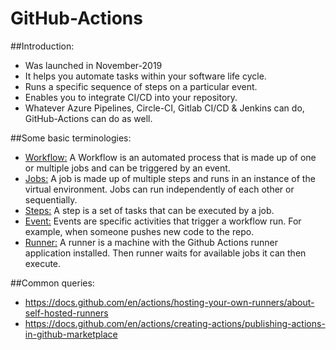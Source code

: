 # GitHub-Actions

##Introduction:
* Was launched in November-2019
* It helps you automate tasks within your software life cycle.
* Runs a specific sequence of steps on a particular event.
* Enables you to integrate CI/CD into your repository. 
* Whatever Azure Pipelines, Circle-CI, Gitlab CI/CD & Jenkins can do, GitHub-Actions can do as well.

##Some basic terminologies:
* <ins>Workflow:</ins> A Workflow is an automated process that is made up of one or multiple jobs and can be triggered by an event.
* <ins>Jobs:</ins> A job is made up of multiple steps and runs in an instance of the virtual environment. Jobs can run independently of each other or sequentially.
* <ins>Steps:</ins> A step is a set of tasks that can be executed by a job. 
* <ins>Event:</ins> Events are specific activities that trigger a workflow run. For example, when someone pushes new code to the repo.
* <ins>Runner:</ins> A runner is a machine with the Github Actions runner application installed. Then runner waits for available jobs it can then execute.

##Common queries:
* https://docs.github.com/en/actions/hosting-your-own-runners/about-self-hosted-runners
* https://docs.github.com/en/actions/creating-actions/publishing-actions-in-github-marketplace